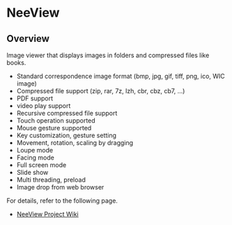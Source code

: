 # NeeView <VERSION/>

## Overview

  Image viewer that displays images in folders and compressed files like books.

  * Standard correspondence image format (bmp, jpg, gif, tiff, png, ico, WIC image)
  * Compressed file support (zip, rar, 7z, lzh, cbr, cbz, cb7, ...)
  * PDF support
  * video play support
  * Recursive compressed file support
  * Touch operation supported
  * Mouse gesture supported
  * Key customization, gesture setting 
  * Movement, rotation, scaling by dragging
  * Loupe mode
  * Facing mode
  * Full screen mode
  * Slide show
  * Multi threading, preload
  * Image drop from web browser

<SUSIE/>

  For details, refer to the following page.
  
  * [NeeView Project Wiki](https://bitbucket.org/neelabo/neeview/wiki/)
